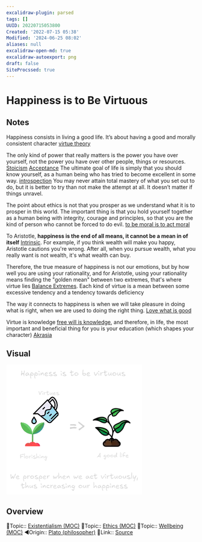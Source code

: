 ```yaml
---
excalidraw-plugin: parsed
tags: []
UUID: 20220715053800
Created: '2022-07-15 05:38'
Modified: '2024-06-25 08:02'
aliases: null
excalidraw-open-md: true
excalidraw-autoexport: png
draft: false
SiteProcssed: true
---
```


# Happiness is to Be Virtuous

## Notes

Happiness consists in living a good life. It’s about having a good and morally consistent character [virtue theory](/notes/virtue-theory.md)

The only kind of power that really matters is the power you have over yourself, not the power you have over other people, things or resources. [Stoicism](/notes/stoicism.md) [Acceptance](/notes/acceptance.md) The ultimate goal of life is simply that you should know yourself, as a human being who has tried to become excellent in some way. [introspection](/notes/introspection.md) You may never attain total mastery of what you set out to do, but it is better to try than not make the attempt at all. It doesn’t matter if things unravel. 

The point about ethics is not that you prosper as we understand what it is to prosper in this world. The important thing is that you hold yourself together as a human being with integrity, courage and principles, so that you are the kind of person who cannot be forced to do evil. [to be moral is to act moral](/notes/to-be-moral-is-to-act-moral.md)

To Aristotle, **happiness is the end of all means, it cannot be a mean in of itself** [Intrinsic](/notes/intrinsic.md). For example, if you think wealth will make you happy, Aristotle cautions you're wrong. After all, when you pursue wealth, what you really want is not wealth, it's what wealth can buy.

Therefore, the true measure of happiness is not our emotions, but by how well you are using your rationality, and for Aristotle, using your rationality means finding the "golden mean" between two extremes, that's where virtue lies [Balance Extremes](/notes/balance-extremes.md). Each kind of virtue is a mean between some excessive tendency and a tendency towards deficiency 

The way it connects to happiness is when we will take pleasure in doing what is right, when we are used to doing the right thing. [Love what is good](/notes/love-what-is-good.md)

Virtue is knowledge [free will is knowledge](/notes/free-will-is-knowledge.md), and therefore, in life, the most important and beneficial thing for you is your education (which shapes your character) [Akrasia](/notes/akrasia.md)

## Visual

![Happiness is to be virtuous.webp](/notes/happiness-is-to-be-virtuous.webp)

## Overview
🔼Topic:: [Existentialism (MOC)](/mocs/existentialism-moc.md)
🔼Topic:: [Ethics (MOC)](/mocs/ethics-moc.md)
🔼Topic:: [Wellbeing (MOC)](/mocs/wellbeing-moc.md)
◀Origin:: [Plato (philosopher)](/notes/plato-philosopher.md)
🔗Link:: [Source](https://archive.philosophersmag.com/conference-briefing-plato-on-human-happiness/?utm_source=pocket_mylist)
